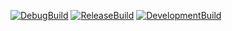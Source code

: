 [![DebugBuild](https://github.com/Irufemi/CG3/actions/workflows/DebugBuild.yml/badge.svg)](https://github.com/Irufemi/CG3/actions/workflows/DebugBuild.yml)
[![ReleaseBuild](https://github.com/Irufemi/CG3/actions/workflows/ReleaseBuild.yml/badge.svg)](https://github.com/Irufemi/CG3/actions/workflows/ReleaseBuild.yml)
[![DevelopmentBuild](https://github.com/Irufemi/CG3/actions/workflows/DevelopmentBuild.yml/badge.svg)](https://github.com/Irufemi/CG3/actions/workflows/DevelopmentBuild.yml)
